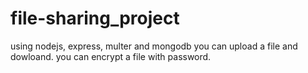 # file-sharing_project
using nodejs, express, multer and mongodb
you can upload a file and dowloand.
you can encrypt a file with password.
